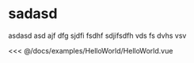 # sadasd

asdasd asd ajf dfg sjdfi fsdhf sdjifsdfh vds fs dvhs vsv

<Preview>
  <template slot="demo">
    <AtHelloWorld /> 
  </template>

  <<< @/docs/examples/HelloWorld/HelloWorld.vue
</Preview>